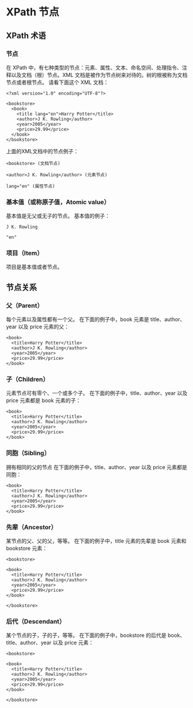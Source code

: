 # XPath 节点

## XPath 术语

### 节点
在 XPath 中，有七种类型的节点：元素、属性、文本、命名空间、处理指令、注释以及文档（根）节点。XML 文档是被作为节点树来对待的。树的根被称为文档节点或者根节点。
请看下面这个 XML 文档：

```
<?xml version="1.0" encoding="UTF-8"?>

<bookstore>
  <book>
    <title lang="en">Harry Potter</title>
    <author>J K. Rowling</author>
    <year>2005</year>
    <price>29.99</price>
  </book>
</bookstore>
```

上面的XML文档中的节点例子：

```
<bookstore> (文档节点)

<author>J K. Rowling</author> (元素节点)

lang="en" (属性节点)
```

### 基本值（或称原子值，Atomic value）
基本值是无父或无子的节点。
基本值的例子：

```
J K. Rowling

"en"
```

### 项目（Item）
项目是基本值或者节点。

## 节点关系

### 父（Parent）

每个元素以及属性都有一个父。
在下面的例子中，book 元素是 title、author、year 以及 price 元素的父：

```
<book>
  <title>Harry Potter</title>
  <author>J K. Rowling</author>
  <year>2005</year>
  <price>29.99</price>
</book>
```

### 子（Children）

元素节点可有零个、一个或多个子。
在下面的例子中，title、author、year 以及 price 元素都是 book 元素的子：

```
<book>
  <title>Harry Potter</title>
  <author>J K. Rowling</author>
  <year>2005</year>
  <price>29.99</price>
</book>
```

### 同胞（Sibling）

拥有相同的父的节点
在下面的例子中，title、author、year 以及 price 元素都是同胞：

```
<book>
  <title>Harry Potter</title>
  <author>J K. Rowling</author>
  <year>2005</year>
  <price>29.99</price>
</book>
```

### 先辈（Ancestor）
某节点的父、父的父，等等。
在下面的例子中，title 元素的先辈是 book 元素和 bookstore 元素：


```
<bookstore>

<book>
  <title>Harry Potter</title>
  <author>J K. Rowling</author>
  <year>2005</year>
  <price>29.99</price>
</book>

</bookstore>
```

### 后代（Descendant）
某个节点的子，子的子，等等。
在下面的例子中，bookstore 的后代是 book、title、author、year 以及 price 元素：

```
<bookstore>

<book>
  <title>Harry Potter</title>
  <author>J K. Rowling</author>
  <year>2005</year>
  <price>29.99</price>
</book>

</bookstore>
```